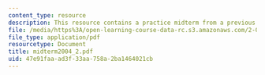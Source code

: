 ```yaml
---
content_type: resource
description: This resource contains a practice midterm from a previous year.
file: /media/https%3A/open-learning-course-data-rc.s3.amazonaws.com/2-035-special-topics-in-mathematics-with-applications-linear-algebra-and-the-calculus-of-variations-spring-2007/47e91faaad3f33aa758a2ba1464021cb_midterm2004_2.pdf
file_type: application/pdf
resourcetype: Document
title: midterm2004_2.pdf
uid: 47e91faa-ad3f-33aa-758a-2ba1464021cb
---
```

